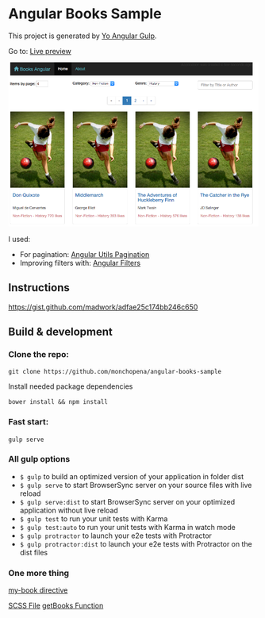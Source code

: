 # Angular Books Sample

This project is generated by [Yo Angular Gulp](https://github.com/Swiip/generator-gulp-angular).

Go to: [Live preview](http://reedsy.bdunk.com)

![Screenshot Sample](https://raw.githubusercontent.com/monchopena/angular-books-sample/master/src/assets/images/screenshot_sample_app.png)

I used:
- For pagination: [Angular Utils Pagination](https://github.com/michaelbromley/angularUtils-pagination)
- Improving filters with: [Angular Filters](https://github.com/a8m/angular-filter)

## Instructions

https://gist.github.com/madwork/adfae25c174bb246c650

## Build & development

### Clone the repo:

```
git clone https://github.com/monchopena/angular-books-sample
```

Install needed package dependencies

```
bower install && npm install
```

### Fast start:

```
gulp serve
```

### All gulp options

- `$ gulp` to build an optimized version of your application in folder dist
- `$ gulp serve` to start BrowserSync server on your source files with live reload
- `$ gulp serve:dist` to start BrowserSync server on your optimized application without live reload
- `$ gulp test` to run your unit tests with Karma
- `$ gulp test:auto` to run your unit tests with Karma in watch mode
- `$ gulp protractor` to launch your e2e tests with Protractor
- `$ gulp protractor:dist` to launch your e2e tests with Protractor on the dist files

### One more thing

[my-book
 directive](https://github.com/monchopena/angular-books-sample/blob/master/src/app/components/books/books.service.js#L7)

[SCSS File](https://github.com/monchopena/angular-books-sample/blob/master/src/app/index.scss)
[getBooks Function](https://github.com/monchopena/angular-books-sample/blob/master/src/app/components/books/books.service.js#L28)
